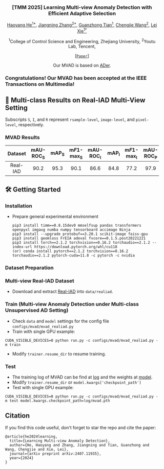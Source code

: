 
<div align="center">
<h3>[TMM 2025] Learning Multi-view Anomaly Detection with Efficient Adaptive Selection</h3>

[Haoyang He<sup>1*</sup>](https://scholar.google.com/citations?hl=zh-CN&user=8NfQv1sAAAAJ),
[Jiangning Zhang<sup>2*</sup>](https://zhangzjn.github.io),
[Guanzhong Tian<sup>1</sup>](https://scholar.google.com/citations?hl=zh-CN&user=0q-7PI4AAAAJ),
[Chengjie Wang<sup>2</sup>](https://scholar.google.com/citations?hl=zh-CN&user=fqte5H4AAAAJ),
[Lei Xie<sup>1†</sup>](https://scholar.google.com/citations?hl=zh-CN&user=7ZZ_-m0AAAAJ)

<sup>1</sup>College of Control Science and Engineering, Zhejiang University, 
<sup>2</sup>Youtu Lab, Tencent,

[[`Paper`](https://arxiv.org/pdf/2407.11935?)] 

Our MVAD is based on [ADer](https://github.com/zhangzjn/ADer).
</div>

<h3>Congratulations! Our MVAD has been accepted at the IEEE Transactions on Multimedia!</h3>

## 📜 Multi-class Results on Real-IAD Multi-View Setting

Subscripts `S`, `I`, and `R` represent `rsample-level`, `image-level`, and `pixel-level`, respectively.

### MVAD Results
|   Dataset    | mAU-ROC<sub>S</sub> | mAP<sub>S</sub> | m*F*1-max<sub>S</sub> | mAU-ROC<sub>I</sub> | mAP<sub>I</sub> | m*F*1-max<sub>I</sub> | mAU-ROC<sub>P</sub> | mAP<sub>P</sub> | m*F*1-max<sub>P</sub> | mAU-PRO<sub>P</sub> |                                                                            <span style="color:blue">Download</span>                                                                            |
|:-----------:|:-------------------:|:---------------:|:-----------:|:-------------------:|:---------------:|:---------------------:|:-------------------:|:---------------:|:---------------------:|:-------------------:|:----------------------------------------------------------------------------------------------------------------------------------------------------------------------------------------------:|
|  Real-IAD   |        90.2         |      95.3       |         90.1          |        86.6         |      84.8       |        77.2          |        97.9         |         30.3          |        36.8         |      91.2       | [log](log/log_test.txt) & [weight](log/mvad.pth) |

## 🛠️ Getting Started

### Installation


- Prepare general experimental environment
  ```shell
  pip3 install timm==0.8.15dev0 mmselfsup pandas transformers openpyxl imgaug numba numpy tensorboard accimage Ninja
  pip3 install --upgrade protobuf==3.20.1 scikit-image faiss-gpu
  pip3 install geomloss FrEIA adeval fvcore==0.1.5.post20221221
  pip3 install torch==2.1.2 torchvision==0.16.2 torchaudio==2.1.2 --index-url https://download.pytorch.org/whl/cu118
  (or) conda install pytorch==2.1.2 torchvision==0.16.2 torchaudio==2.1.2 pytorch-cuda=11.8 -c pytorch -c nvidia
  ```

  
### Dataset Preparation 
### Multi-view Real-IAD Dataset
- Download and extract [Real-IAD](https://realiad4ad.github.io/Real-IAD/) into `data/realiad`.

### Train (Multi-view Anomaly Detection under Multi-class Unsupervised AD Setting)
- Check `data` and `model` settings for the config file `configs/mvad/mvad_realiad.py`
- Train with single GPU example: 
```
CUDA_VISIBLE_DEVICES=0 python run.py -c configs/mvad/mvad_realiad.py -m train
```
- Modify `trainer.resume_dir` to resume training. 


### Test
- The training log of MVAD can be find at [log](log/log_test.txt) and the weights at  [model](log/mvad.pth).
- Modify `trainer.resume_dir` or `model.kwargs['checkpoint_path']`
- Test with single GPU example: 
```
CUDA_VISIBLE_DEVICES=0 python run.py -c configs/mvad/mvad_realiad.py -m test model.kwargs.checkpoint_path=log/mvad.pth
```

## Citation
If you find this code useful, don't forget to star the repo and cite the paper:
```
@article{he2024learning,
  title={Learning Multi-view Anomaly Detection},
  author={He, Haoyang and Zhang, Jiangning and Tian, Guanzhong and Wang, Chengjie and Xie, Lei},
  journal={arXiv preprint arXiv:2407.11935},
  year={2024}
}
```
